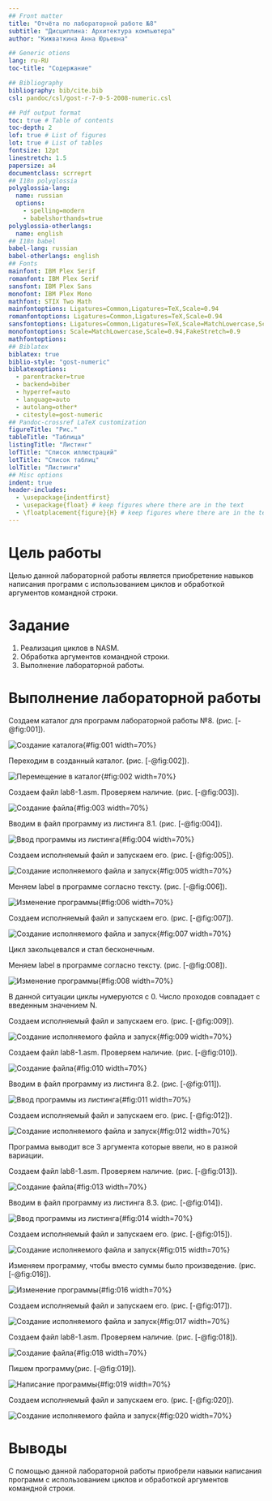 ```yaml
---
## Front matter
title: "Отчёта по лабораторной работе №8"
subtitle: "Дисциплина: Архитектура компьютера"
author: "Кижваткина Анна Юрьевна"

## Generic otions
lang: ru-RU
toc-title: "Содержание"

## Bibliography
bibliography: bib/cite.bib
csl: pandoc/csl/gost-r-7-0-5-2008-numeric.csl

## Pdf output format
toc: true # Table of contents
toc-depth: 2
lof: true # List of figures
lot: true # List of tables
fontsize: 12pt
linestretch: 1.5
papersize: a4
documentclass: scrreprt
## I18n polyglossia
polyglossia-lang:
  name: russian
  options:
	- spelling=modern
	- babelshorthands=true
polyglossia-otherlangs:
  name: english
## I18n babel
babel-lang: russian
babel-otherlangs: english
## Fonts
mainfont: IBM Plex Serif
romanfont: IBM Plex Serif
sansfont: IBM Plex Sans
monofont: IBM Plex Mono
mathfont: STIX Two Math
mainfontoptions: Ligatures=Common,Ligatures=TeX,Scale=0.94
romanfontoptions: Ligatures=Common,Ligatures=TeX,Scale=0.94
sansfontoptions: Ligatures=Common,Ligatures=TeX,Scale=MatchLowercase,Scale=0.94
monofontoptions: Scale=MatchLowercase,Scale=0.94,FakeStretch=0.9
mathfontoptions:
## Biblatex
biblatex: true
biblio-style: "gost-numeric"
biblatexoptions:
  - parentracker=true
  - backend=biber
  - hyperref=auto
  - language=auto
  - autolang=other*
  - citestyle=gost-numeric
## Pandoc-crossref LaTeX customization
figureTitle: "Рис."
tableTitle: "Таблица"
listingTitle: "Листинг"
lofTitle: "Список иллюстраций"
lotTitle: "Список таблиц"
lolTitle: "Листинги"
## Misc options
indent: true
header-includes:
  - \usepackage{indentfirst}
  - \usepackage{float} # keep figures where there are in the text
  - \floatplacement{figure}{H} # keep figures where there are in the text
---
```


# Цель работы

Целью данной лабораторной работы является приобретение навыков написания программ с использованием циклов и обработкой аргументов командной строки.

# Задание

1. Реализация циклов в NASM.
2. Обработка аргументов командной строки.
3. Выполнение лабораторной работы.

# Выполнение лабораторной работы

Создаем каталог для программ лабораторной работы №8. (рис. [-@fig:001]).

![Создание каталога](image/1.png){#fig:001 width=70%}

Переходим в созданный каталог. (рис. [-@fig:002]).

![Перемещение в каталог](image/2.png){#fig:002 width=70%}

Создаем файл lab8-1.asm. Проверяем наличие. (рис. [-@fig:003]).

![Создание файла](image/3.png){#fig:003 width=70%}

Вводим в файл программу из листинга 8.1. (рис. [-@fig:004]).

![Ввод программы из листинга](image/4.png){#fig:004 width=70%}

Создаем исполняемый файл и запускаем его. (рис. [-@fig:005]).

![Создание исполняемого файла и запуск](image/5.png){#fig:005 width=70%}

Меняем label в программе согласно тексту. (рис. [-@fig:006]).

![Изменение программы](image/6.png){#fig:006 width=70%}

Создаем исполняемый файл и запускаем его. (рис. [-@fig:007]).

![Создание исполняемого файла и запуск](image/7.png){#fig:007 width=70%}

Цикл закольцевался и стал бесконечным.

Меняем label в программе согласно тексту. (рис. [-@fig:008]).

![Изменение программы](image/8.png){#fig:008 width=70%}

В данной ситуации циклы нумеруются с 0. Число проходов совпадает с введенным значением N.

Создаем исполняемый файл и запускаем его. (рис. [-@fig:009]).

![Создание исполняемого файла и запуск](image/9.png){#fig:009 width=70%}

Создаем файл lab8-1.asm. Проверяем наличие. (рис. [-@fig:010]).

![Создание файла](image/10.png){#fig:010 width=70%}

Вводим в файл программу из листинга 8.2. (рис. [-@fig:011]).

![Ввод программы из листинга](image/11.png){#fig:011 width=70%}

Создаем исполняемый файл и запускаем его. (рис. [-@fig:012]).

![Создание исполняемого файла и запуск](image/12.png){#fig:012 width=70%}

Программа выводит все 3 аргумента которые ввели, но в разной вариации.

Создаем файл lab8-1.asm. Проверяем наличие. (рис. [-@fig:013]).

![Создание файла](image/13.png){#fig:013 width=70%}

Вводим в файл программу из листинга 8.3. (рис. [-@fig:014]).

![Ввод программы из листинга](image/14.png){#fig:014 width=70%}

Создаем исполняемый файл и запускаем его. (рис. [-@fig:015]).

![Создание исполняемого файла и запуск](image/15.png){#fig:015 width=70%}

Изменяем программу, чтобы вместо суммы было произведение. (рис. [-@fig:016]).

![Изменение программы](image/16.png){#fig:016 width=70%}

Создаем исполняемый файл и запускаем его. (рис. [-@fig:017]).

![Создание исполняемого файла и запуск](image/17.png){#fig:017 width=70%}

Создаем файл lab8-1.asm. Проверяем наличие. (рис. [-@fig:018]).

![Создание файла](image/18.png){#fig:018 width=70%}

Пишем программу(рис. [-@fig:019]).

![Написание программы](image/19.png){#fig:019 width=70%}

Создаем исполняемый файл и запускаем его. (рис. [-@fig:020]).

![Создание исполняемого файла и запуск](image/20.png){#fig:020 width=70%}

# Выводы

С помощью данной лабораторной работы приобрели навыки написания программ с использованием циклов и обработкой аргументов командной строки.
